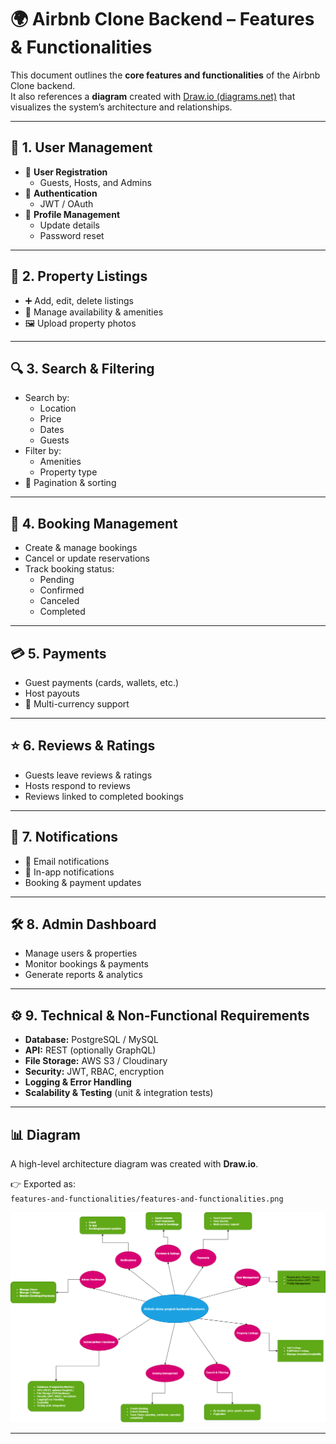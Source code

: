 # 🌍 Airbnb Clone Backend – Features & Functionalities

This document outlines the **core features and functionalities** of the Airbnb Clone backend.  
It also references a **diagram** created with [Draw.io (diagrams.net)](https://app.diagrams.net) that visualizes the system’s architecture and relationships.

---

## 📌 1. User Management
- 👤 **User Registration**
  - Guests, Hosts, and Admins
- 🔑 **Authentication**
  - JWT / OAuth
- 📝 **Profile Management**
  - Update details  
  - Password reset

---

## 🏡 2. Property Listings
- ➕ Add, edit, delete listings  
- 📅 Manage availability & amenities  
- 🖼 Upload property photos  

---

## 🔍 3. Search & Filtering
- Search by:
  - Location  
  - Price  
  - Dates  
  - Guests  
- Filter by:
  - Amenities  
  - Property type  
- 📑 Pagination & sorting  

---

## 📆 4. Booking Management
- Create & manage bookings  
- Cancel or update reservations  
- Track booking status:
  - Pending  
  - Confirmed  
  - Canceled  
  - Completed  

---

## 💳 5. Payments
- Guest payments (cards, wallets, etc.)  
- Host payouts  
- 💱 Multi-currency support  

---

## ⭐ 6. Reviews & Ratings
- Guests leave reviews & ratings  
- Hosts respond to reviews  
- Reviews linked to completed bookings  

---

## 🔔 7. Notifications
- 📧 Email notifications  
- 📱 In-app notifications  
- Booking & payment updates  

---

## 🛠 8. Admin Dashboard
- Manage users & properties  
- Monitor bookings & payments  
- Generate reports & analytics  

---

## ⚙️ 9. Technical & Non-Functional Requirements
- **Database:** PostgreSQL / MySQL  
- **API:** REST (optionally GraphQL)  
- **File Storage:** AWS S3 / Cloudinary  
- **Security:** JWT, RBAC, encryption  
- **Logging & Error Handling**  
- **Scalability & Testing** (unit & integration tests)  

---

## 📊 Diagram

A high-level architecture diagram was created with **Draw.io**.  

👉 Exported as:  
`features-and-functionalities/features-and-functionalities.png`

![Airbnb Clone Backend Features](./features-and-functionalities.png)

---


